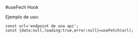 #useFech Hook

Ejemplo de uso:

```
const url='endpoint de una api';
const {data:null,loading:true,error:null}=useFetch(url);
```